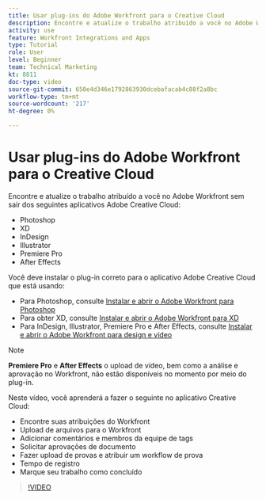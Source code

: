 ```yaml
---
title: Usar plug-ins do Adobe Workfront para o Creative Cloud
description: Encontre e atualize o trabalho atribuído a você no Adobe Workfront sem sair dos seguintes aplicativos Adobe Creative Cloud - Photoshop, XD, InDesign, Illustrator, Premiere Pro e After Effects
activity: use
feature: Workfront Integrations and Apps
type: Tutorial
role: User
level: Beginner
team: Technical Marketing
kt: 8811
doc-type: video
source-git-commit: 650e4d346e1792863930dcebafacab4c88f2a8bc
workflow-type: tm+mt
source-wordcount: '217'
ht-degree: 0%

---
```


# Usar plug-ins do Adobe Workfront para o Creative Cloud

Encontre e atualize o trabalho atribuído a você no Adobe Workfront sem sair dos seguintes aplicativos Adobe Creative Cloud:

* Photoshop
* XD
* InDesign
* Illustrator
* Premiere Pro
* After Effects

Você deve instalar o plug-in correto para o aplicativo Adobe Creative Cloud que está usando:

* Para Photoshop, consulte [Instalar e abrir o Adobe Workfront para Photoshop](https://experienceleague.adobe.com/docs/workfront/using/adobe-workfront-integrations/workfront-for-creative-cloud/install-wf-cc/wf-cc-install-ps.html?)
* Para obter XD, consulte [Instalar e abrir o Adobe Workfront para XD](https://experienceleague.adobe.com/docs/workfront/using/adobe-workfront-integrations/workfront-for-creative-cloud/install-wf-cc/wf-adobe-xd-install.html?)
* Para InDesign, Illustrator, Premiere Pro e After Effects, consulte [Instalar e abrir o Adobe Workfront para design e vídeo](https://experienceleague.adobe.com/docs/workfront/using/adobe-workfront-integrations/workfront-for-creative-cloud/install-wf-cc/wf-install-cc.html?)

>[!NOTE]
>
>**Premiere Pro** e **After Effects** o upload de vídeo, bem como a análise e aprovação no Workfront, não estão disponíveis no momento por meio do plug-in.


Neste vídeo, você aprenderá a fazer o seguinte no aplicativo Creative Cloud:

* Encontre suas atribuições do Workfront
* Upload de arquivos para o Workfront
* Adicionar comentários e membros da equipe de tags
* Solicitar aprovações de documento
* Fazer upload de provas e atribuir um workflow de prova
* Tempo de registro
* Marque seu trabalho como concluído

>[!VIDEO](https://video.tv.adobe.com/v/3415452/?quality=12&learn=on)
